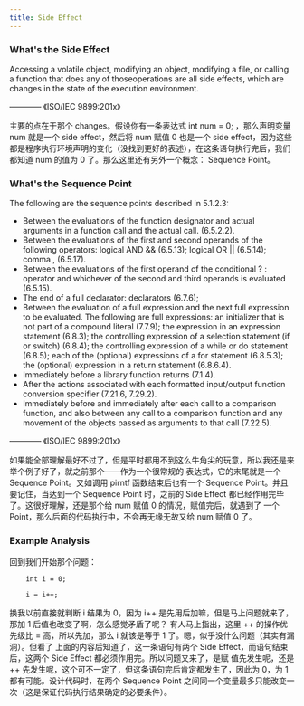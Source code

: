 ```yaml
---
title: Side Effect
---
```

### What's the Side Effect

Accessing a volatile object, modifying an object, modifying a file, or calling a function that 
does any of thoseoperations are all side effects, which are changes in the state of the execution
environment.
                                                                       
———— 《ISO/IEC 9899:201x》
    
主要的点在于那个 changes。假设你有一条表达式 int num = 0; ，那么声明变量 num 就是一个 side effect，然后将 num 赋值
0 也是一个 side effect，因为这些都是程序执行环境声明的变化（没找到更好的表述），在这条语句执行完后，我们都知道 num 
的值为 0 了。那么这里还有另外一个概念： Sequence Point。 

### What's the Sequence Point

The following are the sequence points described in 5.1.2.3:
* Between the evaluations of the function designator and actual arguments in a function call and the actual call.
    (6.5.2.2).
* Between the evaluations of the first and second operands of the following operators: logical AND && (6.5.13);
    logical OR || (6.5.14); comma , (6.5.17).
* Between the evaluations of the first operand of the conditional ? : operator and whichever of the second and 
    third operands is evaluated (6.5.15).
* The end of a full declarator: declarators (6.7.6);
* Between the evaluation of a full expression and the next full expression to be evaluated. The following are 
    full expressions: an initializer that is not part of a compound literal (7.7.9); the expression in an expression
    statement (6.8.3); the controlling expression of a selection statement (if or switch) (6.8.4); the controlling 
    expression of a while or do statement (6.8.5); each of the (optional) expressions of a for statement (6.8.5.3); 
    the (optional) expression in a return statement (6.8.6.4).
* Immediately before a library function returns (7.1.4).
* After the actions associated with each formatted input/output function conversion specifier (7.21.6, 7.29.2).
* Immediately before and immediately after each call to a comparison function, and also between any call to a
    comparison function and any movement of the objects passed as arguments to that call (7.22.5).

———— 《ISO/IEC 9899:201x》
    
如果能全部理解最好不过了，但是平时都用不到这么牛角尖的玩意，所以我还是来举个例子好了，就之前那个——作为一个很常规的
表达式，它的末尾就是一个 Sequence Point。又如调用 pirntf 函数结束后也有一个 Sequence Point。并且要记住，当达到一个 
Sequence Point 时，之前的 Side Effect 都已经作用完毕了。这很好理解，还是那个给 num 赋值 0 的情况，赋值完后，就遇到了
一个 Point，那么后面的代码执行中，不会再无缘无故又给 num 赋值 0 了。

### Example Analysis

回到我们开始那个问题：

    	
    	int i = 0;
    	
    	i = i++;

换我以前直接就判断 i 结果为 0，因为 i++ 是先用后加嘛，但是马上问题就来了，那加 1 后值也改变了啊，怎么感觉矛盾了呢？
有人马上指出，这里 ++ 的操作优先级比 = 高，所以先加，那么 i 就该是等于 1 了。嗯，似乎没什么问题（其实有漏洞）。但看了
上面的内容后知道了，这一条语句有两个 Side Effect，而语句结束后，这两个 Side Effect 都必须作用完。所以问题又来了，是赋
值先发生呢，还是 ++ 先发生呢，这个可不一定了，但这条语句完后肯定都发生了，因此为 0，为 1 都有可能。设计代码时，在两个
Sequence Point 之间同一个变量最多只能改变一次（这是保证代码执行结果确定的必要条件）。
